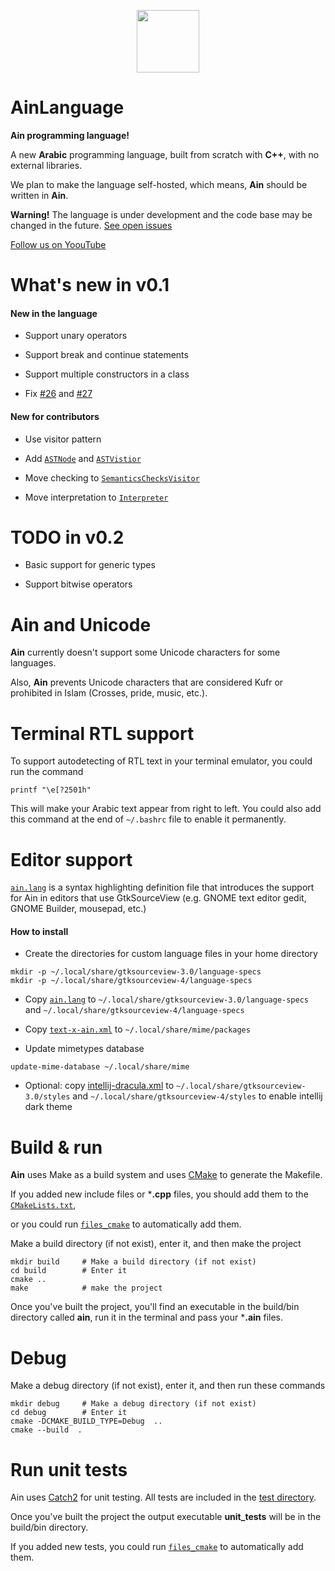 <p  align="center">
<img  src="https://github.com/sherifnasser/AinLanguage/assets/67873165/758c9fe3-f9fe-405f-8369-c340cf21153d"  width="100"  height="100">
</p>

# AinLanguage

**Ain programming language!**

A new **Arabic** programming language, built from scratch with **C++**, with no external libraries.

We plan to make the language self-hosted, which means, **Ain** should be written in **Ain**.

**Warning!** The language is under development and the code base may be changed in the future. [See open issues](https://github.com/sherifnasser/AinLanguage/issues)

[Follow us on YoouTube](https://www.youtube.com/@AinProgrammingLanguage)

# What's new in v0.1

#### New in the language

* Support unary operators

* Support break and continue statements

* Support multiple constructors in a class

* Fix [#26](https://github.com/sherifnasser/AinLanguage/issues/26) and [#27](https://github.com/sherifnasser/AinLanguage/issues/27)

#### New for contributors

* Use visitor pattern
  
* Add [`ASTNode`](https://github.com/sherifnasser/AinLanguage/blob/main/include/parser/AST/ASTNode.hpp) and [`ASTVistior`](https://github.com/sherifnasser/AinLanguage/blob/main/include/parser/AST/ASTVistior.hpp)

* Move checking to [`SemanticsChecksVisitor`](https://github.com/sherifnasser/AinLanguage/blob/main/include/semantics/SemanticsChecksVisitor.hpp)

* Move interpretation to [`Interpreter`](https://github.com/sherifnasser/AinLanguage/blob/main/include/Interpreter.hpp)

# TODO in v0.2

* Basic support for generic types

* Support bitwise operators

# Ain and Unicode
**Ain** currently doesn't support some Unicode characters for some languages.

Also, **Ain** prevents Unicode characters that are considered Kufr or prohibited in Islam (Crosses, pride, music, etc.).

# Terminal RTL support
To support autodetecting of RTL text in your terminal emulator, you could run the command

```console
printf "\e[?2501h"
```
This will make your Arabic text appear from right to left.
You could also add this command at the end of `~/.bashrc` file to enable it permanently.

# Editor support
[`ain.lang`](https://github.com/sherifnasser/AinLanguage/blob/main/editor-support/ain.lang) is a syntax highlighting definition file that introduces the support for Ain in editors that use GtkSourceView (e.g. GNOME text editor gedit, GNOME Builder, mousepad, etc.)

#### How to install

* Create the directories for custom language files in your home directory

```console
mkdir -p ~/.local/share/gtksourceview-3.0/language-specs
mkdir -p ~/.local/share/gtksourceview-4/language-specs
```

* Copy [`ain.lang`](https://github.com/sherifnasser/AinLanguage/blob/main/editor-support/ain.lang) to `~/.local/share/gtksourceview-3.0/language-specs` and `~/.local/share/gtksourceview-4/language-specs`

* Copy [`text-x-ain.xml`](https://github.com/sherifnasser/AinLanguage/blob/main/editor-support/text-x-ain.xml) to `~/.local/share/mime/packages`

* Update mimetypes database
```console
update-mime-database ~/.local/share/mime
```

* Optional: copy [intellij-dracula.xml](https://github.com/sherifnasser/AinLanguage/blob/main/editor-support/intellij-dracula.xml) to `~/.local/share/gtksourceview-3.0/styles` and `~/.local/share/gtksourceview-4/styles` to enable intellij dark theme

# Build & run
**Ain** uses Make as a build system and uses [CMake](https://github.com/Kitware/CMake) to generate the Makefile.

If you added new include files or ***.cpp** files, you should add them to the [`CMakeLists.txt`](https://github.com/sherifnasser/AinLanguage/blob/main/CMakeLists.txt),

or you could run [`files_cmake`](https://github.com/sherifnasser/AinLanguage/blob/main/files_cmake.cpp) to automatically add them.

Make a build directory (if not exist), enter it, and then make the project
``` console
mkdir build		# Make a build directory (if not exist)
cd build		# Enter it
cmake ..
make			# make the project
```

Once you've built the project, you'll find an executable in the build/bin directory called **ain**, run it in the terminal and pass your ***.ain** files.

# Debug
Make a debug directory (if not exist), enter it, and then run these commands
``` console
mkdir debug		# Make a debug directory (if not exist)
cd debug		# Enter it
cmake -DCMAKE_BUILD_TYPE=Debug  ..
cmake --build  .
```

# Run unit tests

Ain uses [Catch2](https://github.com/catchorg/Catch2) for unit testing. All tests are included in the [test directory](https://github.com/sherifnasser/AinLanguage/blob/main/test/).

Once you've built the project the output executable **unit_tests** will be in the build/bin directory.

If you added new tests, you could run [`files_cmake`](https://github.com/sherifnasser/AinLanguage/blob/main/files_cmake.cpp) to automatically add them.

